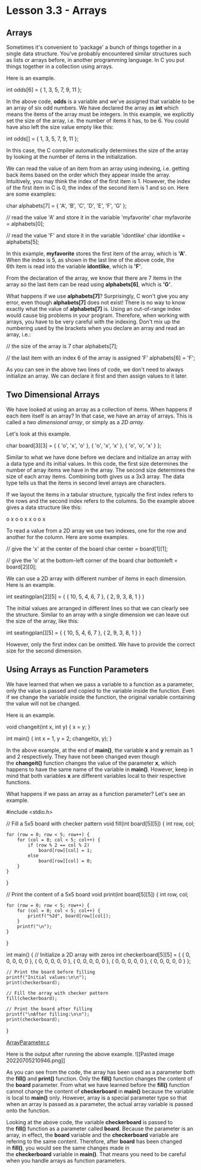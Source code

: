 # Lesson 3.3 - Arrays

## Arrays

Sometimes it's convenient to 'package' a bunch of things together in a single data structure. You've probably encountered similar structures such as lists or arrays before, in another programming language. In C you put things together in a collection using arrays.

Here is an example.

int odds[6] = { 1, 3, 5, 7, 9, 11 };

In the above code, **odds** is a variable and we've assigned that variable to be an array of six odd numbers. We have declared the array as **int** which means the items of the array must be integers. In this example, we explicitly set the size of the array, i.e. the number of items it has, to be 6. You could have also left the size value empty like this:

int odds[] = { 1, 3, 5, 7, 9, 11 };

In this case, the C compiler automatically determines the size of the array by looking at the number of items in the initialization.

We can read the value of an item from an array using indexing, i.e. getting back items based on the order which they appear inside the array. Intuitively, you may think the index of the first item is 1. However, the index of the first item in C is 0, the index of the second item is 1 and so on. Here are some examples:

char alphabets[7] = { 'A', 'B', 'C', 'D', 'E', 'F', 'G' };

// read the value 'A' and store it in the variable 'myfavorite'
char myfavorite = alphabets[0];

// read the value 'F' and store it in the variable 'idontlike'
char idontlike = alphabets[5];

In this example, **myfavorite** stores the first item of the array, which is **'A'**. When the index is 5, as shown in the last line of the above code, the 6th item is read into the variable **idontlike**, which is **'F'**.

From the declaration of the array, we know that there are 7 items in the array so the last item can be read using **alphabets[6]**, which is **'G'**.

What happens if we use **alphabets[7]**? Surprisingly, C won't give you any error, even though **alphabets[7]** does not exist! There is no way to know exactly what the value of **alphabets[7]** is. Using an out-of-range index would cause big problems in your program. Therefore, when working with arrays, you have to be very careful with the indexing. Don't mix up the numbering used by the brackets when you declare an array and read an array, i.e.:

// the size of the array is 7
char alphabets[7];

// the last item with an index 6 of the array is assigned 'F'
alphabets[6] = 'F';

As you can see in the above two lines of code, we don't need to always initialize an array. We can declare it first and then assign values to it later.

## Two Dimensional Arrays

We have looked at using an array as a collection of items. When happens if each item itself is an array? In that case, we have an array of arrays. This is called a _two dimensional array_, or simply as a _2D array_.

Let's look at this example.

char board[3][3] = { { 'o', 'x', 'o' }, { 'o', 'x', 'x' }, { 'o', 'o', 'x' } };

Similar to what we have done before we declare and initialize an array with a data type and its initial values. In this code, the first size determines the number of array items we have in the array. The second size determines the size of each array items. Combining both gives us a 3x3 array. The data type tells us that the items in second level arrays are characters.

If we layout the items in a tabular structure, typically the first index refers to the rows and the second index refers to the columns. So the example above gives a data structure like this:

o x o 
o x x
o o x

To read a value from a 2D array we use two indexes, one for the row and another for the column. Here are some examples.

// give the 'x' at the center of the board
char center = board[1][1];

// give the 'o' at the bottom-left corner of the board
char bottomleft = board[2][0];

We can use a 2D array with different number of items in each dimension. Here is an example.

int seatingplan[2][5] = {
    { 10, 5, 4, 6, 7 },
    { 2, 9, 3, 8, 1 }
}

The initial values are arranged in different lines so that we can clearly see the structure. Similar to an array with a single dimension we can leave out the size of the array, like this:

int seatingplan[][5] = {
    { 10, 5, 4, 6, 7 },
    { 2, 9, 3, 8, 1 }
}

However, only the first index can be omitted. We have to provide the correct size for the second dimension.

## Using Arrays as Function Parameters

We have learned that when we pass a variable to a function as a parameter, only the value is passed and copied to the variable inside the function. Even if we change the variable inside the function, the original variable containing the value will not be changed.

Here is an example.

void changeit(int x, int y)
{
    x = y;
}

int main()
{
    int x = 1, y = 2;
    changeit(x, y);
}

In the above example, at the end of **main()**, the variable **x** and **y** remain as 1 and 2 respectively. They have not been changed even though the **changeit()** function changes the value of the parameter **x**, which happens to have the same name of the variable in **main()**. However, keep in mind that both variables **x** are different variables local to their respective functions.

What happens if we pass an array as a function parameter? Let's see an example.

#include <stdio.h>

// Fill a 5x5 board with checker pattern
void fill(int board[5][5])
{
    int row, col;

    for (row = 0; row < 5; row++) {
        for (col = 0; col < 5; col++) {
            if (row % 2 == col % 2)
                board[row][col] = 1;
            else
                board[row][col] = 0;
        }
    }
}

// Print the content of a 5x5 board
void print(int board[5][5])
{
    int row, col;

    for (row = 0; row < 5; row++) {
        for (col = 0; col < 5; col++) {
            printf("%2d", board[row][col]);
        }
        printf("\n");
    }
}

int main()
{
    // Initialize a 2D array with zeros
    int checkerboard[5][5] = {
        { 0, 0, 0, 0, 0 },
        { 0, 0, 0, 0, 0 },
        { 0, 0, 0, 0, 0 },
        { 0, 0, 0, 0, 0 },
        { 0, 0, 0, 0, 0 }
    };

    // Print the board before filling
    printf("Initial values:\n\n");
    print(checkerboard);

    // Fill the array with checker pattern
    fill(checkerboard);

    // Print the board after filling
    printf("\nAfter filling:\n\n");
    print(checkerboard);
}

[ArrayParameter.c](https://canvas.ust.hk/courses/44519/files/6293288/download?wrap=1 "ArrayParameter.c") 

Here is the output after running the above example.
![[Pasted image 20220705210946.png]]

As you can see from the code, the array has been used as a parameter both the **fill()** and **print()** function. Only the **fill()** function changes the content of the **board** parameter. From what we have learned before the **fill()** function cannot change the content of **checkerboard** in **main()** because the variable is local to **main()** only. However, array is a special parameter type so that when an array is passed as a parameter, the actual array variable is passed onto the function.

Looking at the above code, the variable **checkerboard** is passed to the **fill()** function as a parameter called **board**. Because the parameter is an array, in effect, the **board** variable and the **checkerboard** variable are refering to the same content. Therefore, after **board** has been changed in **fill()**, you would see the same changes made in the **checkerboard** variable in **main()**. That means you need to be careful when you handle arrays as function parameters.
